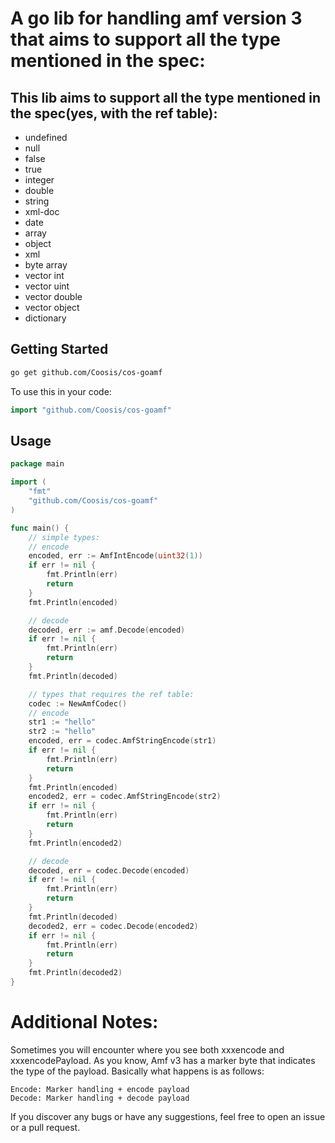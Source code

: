 # A go lib for handling amf version 3 that aims to support all the type mentioned in the spec:
## This lib aims to support all the type mentioned in the spec(yes, with the ref table):
- undefined
- null
- false
- true
- integer
- double
- string
- xml-doc
- date
- array
- object
- xml
- byte array
- vector int
- vector uint
- vector double
- vector object
- dictionary
## Getting Started
```bash
go get github.com/Coosis/cos-goamf
```
To use this in your code:
```go
import "github.com/Coosis/cos-goamf"
```

## Usage
```go
package main

import (
    "fmt"
    "github.com/Coosis/cos-goamf"
)

func main() {
    // simple types:
    // encode 
    encoded, err := AmfIntEncode(uint32(1))
    if err != nil {
        fmt.Println(err)
        return
    }
    fmt.Println(encoded)

    // decode
    decoded, err := amf.Decode(encoded)
    if err != nil {
        fmt.Println(err)
        return
    }
    fmt.Println(decoded)

    // types that requires the ref table:
    codec := NewAmfCodec()
    // encode
    str1 := "hello"
    str2 := "hello"
    encoded, err = codec.AmfStringEncode(str1)
    if err != nil {
        fmt.Println(err)
        return
    }
    fmt.Println(encoded)
    encoded2, err = codec.AmfStringEncode(str2)
    if err != nil {
        fmt.Println(err)
        return
    }
    fmt.Println(encoded2)

    // decode
    decoded, err = codec.Decode(encoded)
    if err != nil {
        fmt.Println(err)
        return
    }
    fmt.Println(decoded)
    decoded2, err = codec.Decode(encoded2)
    if err != nil {
        fmt.Println(err)
        return
    }
    fmt.Println(decoded2)
}
```

# Additional Notes:
Sometimes you will encounter where you see both xxxencode and xxxencodePayload. As you know, Amf v3 
has a marker byte that indicates the type of the payload. Basically what happens is as follows:
```
Encode: Marker handling + encode payload
Decode: Marker handling + decode payload
```

If you discover any bugs or have any suggestions, feel free to open an issue or a pull request.
